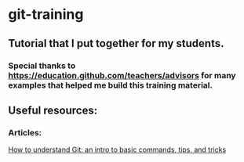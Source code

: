 # git-training
## Tutorial that I put together for my students.
### Special thanks to https://education.github.com/teachers/advisors for many examples that helped me build this training material.


## Useful resources:

### Articles:
[How to understand Git: an intro to basic commands, tips, and tricks](https://www.freecodecamp.org/news/understanding-git-basics-commands-tips-tricks/)

